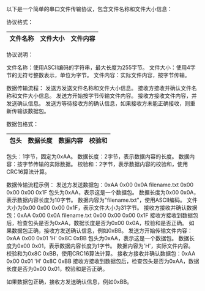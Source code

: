 以下是一个简单的串口文件传输协议，包含文件名称和文件大小信息：

协议格式：

| 文件名称 | 文件大小 | 文件内容 |
| -------- | -------- | -------- |

协议说明：

文件名称：使用ASCII编码的字符串，最大长度为255字节。
文件大小：使用4字节的无符号整数表示，单位为字节。
文件内容：实际文件内容，按字节传输。

数据传输流程：
发送方发送文件名称和文件大小信息。
接收方接收并确认文件名称和文件大小信息。
发送方开始按字节传输文件内容。
接收方接收文件内容，并发送确认信息。
发送方等待接收方的确认信息，如果接收方未能正确接收，则重新传输该数据包。

数据包格式：

| 包头 | 数据长度 | 数据内容 | 校验和 |
| ---- | -------- | -------- | ------ |

包头：1字节，固定为0xAA。
数据长度：2字节，表示数据内容的长度。
数据内容：按字节传输的实际数据。
校验和：2字节，表示数据内容的校验和，使用CRC16算法计算。

数据传输流程示例：
发送方发送数据包：0xAA 0x00 0x0A filename.txt 0x00 0x00 0x00 0x1F
包头为0xAA，表示这是一个数据包。
数据长度为0x00 0x0A，表示数据内容长度为10字节。
数据内容为"filename.txt"，使用ASCII编码。
文件大小为0x00 0x00 0x00 0x1F，表示文件大小为31字节。
接收方接收并确认数据包：0xAA 0x00 0x0A filename.txt 0x00 0x00 0x00 0x1F
接收方接收到数据包后，检查包头是否为0xAA，数据长度是否为0x00 0x0A，校验和是否正确。
如果数据包正确，接收方发送确认信息，例如0xBB。
发送方开始传输文件内容：0xAA 0x00 0x01 'H' 0x8C 0xBB
包头为0xAA，表示这是一个数据包。
数据长度为0x00 0x01，表示数据内容长度为1字节。
数据内容为'H'，实际文件内容。
校验和为0x8C 0xBB，使用CRC16算法计算。
接收方接收并确认数据包：0xAA 0x00 0x01 'H' 0x8C 0xBB
接收方接收到数据包后，检查包头是否为0xAA，数据长度是否为0x00 0x01，校验和是否正确。

如果数据包正确，接收方发送确认信息，例如0xBB。
